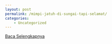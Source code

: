 ```yaml
---
layout: post
permalink: /mimpi-jatuh-di-sungai-tapi-selamat/
categories:
    - Uncategorized
---
```


[Baca Selengkapnya](/04)